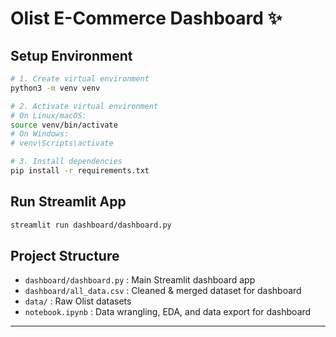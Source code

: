 # Olist E-Commerce Dashboard ✨

## Setup Environment

```bash
# 1. Create virtual environment
python3 -m venv venv

# 2. Activate virtual environment
# On Linux/macOS:
source venv/bin/activate
# On Windows:
# venv\Scripts\activate

# 3. Install dependencies
pip install -r requirements.txt
```

## Run Streamlit App
```bash
streamlit run dashboard/dashboard.py
```

## Project Structure

- `dashboard/dashboard.py` : Main Streamlit dashboard app
- `dashboard/all_data.csv` : Cleaned & merged dataset for dashboard
- `data/` : Raw Olist datasets
- `notebook.ipynb` : Data wrangling, EDA, and data export for dashboard

---
